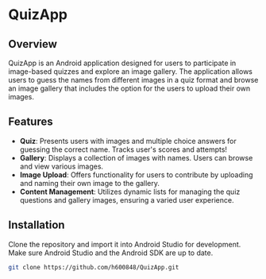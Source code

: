 # QuizApp

## Overview
QuizApp is an Android application designed for users to participate in image-based quizzes and explore an image gallery. The application allows users to guess the names from different images in a quiz format and browse an image gallery that includes the option for the users to upload their own images.

## Features
- **Quiz**: Presents users with images and multiple choice answers for guessing the correct name. Tracks user's scores and attempts!
- **Gallery**: Displays a collection of images with names. Users can browse and view various images.
- **Image Upload**: Offers functionality for users to contribute by uploading and naming their own image to the gallery.
- **Content Management**: Utilizes dynamic lists for managing the quiz questions and gallery images, ensuring a varied user experience.

## Installation
Clone the repository and import it into Android Studio for development. Make sure Android Studio and the Android SDK are up to date.

```bash
git clone https://github.com/h600848/QuizApp.git